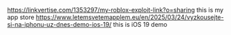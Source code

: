 https://linkvertise.com/1353297/my-roblox-exploit-link?o=sharing         this is my app store
https://www.letemsvetemapplem.eu/en/2025/03/24/vyzkousejte-si-na-iphonu-uz-dnes-demo-ios-19/      this is iOS 19 demo
